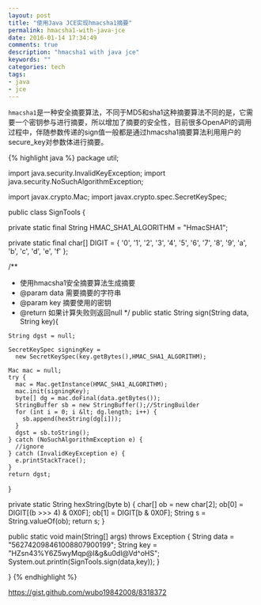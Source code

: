 ```yaml
---
layout: post
title: "使用Java JCE实现hmacsha1摘要"
permalink: hmacsha1-with-java-jce
date: 2016-01-14 17:34:49
comments: true
description: "hmacsha1 with java jce"
keywords: ""
categories: tech
tags:
- java
- jce
---
```


`hmacsha1`是一种安全摘要算法，不同于MD5和sha1这种摘要算法不同的是，它需要一个密钥参与进行摘要，所以增加了摘要的安全性，目前很多OpenAPI的调用过程中，伴随参数传递的sign值一般都是通过hmacsha1摘要算法利用用户的secure_key对参数体进行摘要。

<!--more-->
{% highlight java %}
package util;

import java.security.InvalidKeyException;
import java.security.NoSuchAlgorithmException;

import javax.crypto.Mac;
import javax.crypto.spec.SecretKeySpec;

public class SignTools {

  private static final String HMAC_SHA1_ALGORITHM = "HmacSHA1";

  private static final char[] DIGIT = { '0', '1', '2', '3', '4', '5', '6',
      '7', '8', '9', 'a', 'b', 'c', 'd', 'e', 'f' };

  /**
   * 使用hmacsha1安全摘要算法生成摘要
   * @param data 需要摘要的字符串
   * @param key 摘要使用的密钥
   * @return 如果计算失败则返回null
   */
  public static String sign(String data, String key){

    String dgst = null;

    SecretKeySpec signingKey = 
      new SecretKeySpec(key.getBytes(),HMAC_SHA1_ALGORITHM);

    Mac mac = null;
    try {
      mac = Mac.getInstance(HMAC_SHA1_ALGORITHM);
      mac.init(signingKey);
      byte[] dg = mac.doFinal(data.getBytes());
      StringBuffer sb = new StringBuffer();//StringBuilder
      for (int i = 0; i &lt; dg.length; i++) { 
        sb.append(hexString(dg[i]));
      }
      dgst = sb.toString();
    } catch (NoSuchAlgorithmException e) {
      //ignore
    } catch (InvalidKeyException e) {
      e.printStackTrace();
    }
    return dgst;
  }

  private static String hexString(byte b) {
    char[] ob = new char[2];
    ob[0] = DIGIT[(b &gt;&gt;&gt; 4) &amp; 0X0F];
    ob[1] = DIGIT[b &amp; 0X0F];
    String s = String.valueOf(ob);
    return s;
  }

  public static void main(String[] args) throws Exception {
    String data = "562742098461008807900199";
    String key = "HZsn43%Y6Z5wyMqp@I&amp;g&amp;u0dl@Vd^oHS";
    System.out.println(SignTools.sign(data,key));
  }

}
{% endhighlight %}

https://gist.github.com/wubo19842008/8318372